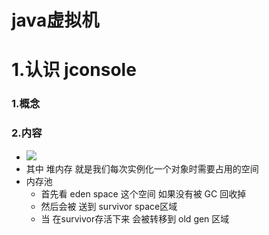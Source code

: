 # java虚拟机

# 1.认识 jconsole

### 1.概念

### 2.内容

- ![](https://tyut.oss-cn-beijing.aliyuncs.com/image/2019-09-03/06d6ee03-769b-4983-90a9-a6f6a7c4ad57.png?x-oss-process=style/template01)
- 其中  堆内存 就是我们每次实例化一个对象时需要占用的空间
- 内存池
  - 首先看 eden space  这个空间 如果没有被 GC 回收掉
  - 然后会被 送到 survivor  space区域  
  - 当 在survivor存活下来 会被转移到 old gen 区域